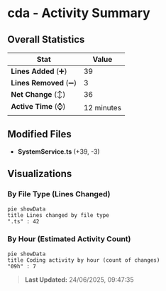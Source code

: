 # cda - Activity Summary 

## Overall Statistics

| Stat                   | Value                                                             |
| ---------------------- | ----------------------------------------------------------------- |
| **Lines Added** (➕)   | 39                                          |
| **Lines Removed** (➖) | 3                                        |
| **Net Change** (↕)    | 36                |
| **Active Time** (⌚)   | 12 minutes |


## Modified Files
- **SystemService.ts** (+39, -3)

## Visualizations

### By File Type (Lines Changed)

```mermaid
pie showData
title Lines changed by file type
".ts" : 42
```

### By Hour (Estimated Activity Count)

```mermaid
pie showData
title Coding activity by hour (count of changes)
"09h" : 7
```


> **Last Updated:** 24/06/2025, 09:47:35